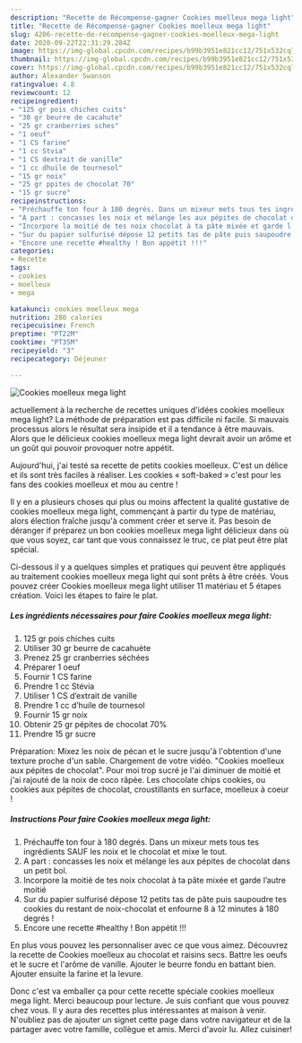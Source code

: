 ```yaml
---
description: "Recette de Récompense-gagner Cookies moelleux mega light"
title: "Recette de Récompense-gagner Cookies moelleux mega light"
slug: 4206-recette-de-recompense-gagner-cookies-moelleux-mega-light
date: 2020-09-22T22:31:29.284Z
image: https://img-global.cpcdn.com/recipes/b99b3951e821cc12/751x532cq70/cookies-moelleux-mega-light-photo-principale-de-la-recette.jpg
thumbnail: https://img-global.cpcdn.com/recipes/b99b3951e821cc12/751x532cq70/cookies-moelleux-mega-light-photo-principale-de-la-recette.jpg
cover: https://img-global.cpcdn.com/recipes/b99b3951e821cc12/751x532cq70/cookies-moelleux-mega-light-photo-principale-de-la-recette.jpg
author: Alexander Swanson
ratingvalue: 4.8
reviewcount: 12
recipeingredient:
- "125 gr pois chiches cuits"
- "30 gr beurre de cacahute"
- "25 gr cranberries sches"
- "1 oeuf"
- "1 CS farine"
- "1 cc Stvia"
- "1 CS dextrait de vanille"
- "1 cc dhuile de tournesol"
- "15 gr noix"
- "25 gr ppites de chocolat 70"
- "15 gr sucre"
recipeinstructions:
- "Préchauffe ton four à 180 degrés. Dans un mixeur mets tous tes ingrédients SAUF les noix et le chocolat et mixe le tout."
- "A part : concasses les noix et mélange les aux pépites de chocolat dans un petit bol."
- "Incorpore la moitié de tes noix chocolat à ta pâte mixée et garde l’autre moitié"
- "Sur du papier sulfurisé dépose 12 petits tas de pâte puis saupoudre tes cookies du restant de noix-chocolat et enfourne 8 à 12 minutes à 180 degrés !"
- "Encore une recette #healthy ! Bon appétit !!!"
categories:
- Recette
tags:
- cookies
- moelleux
- mega

katakunci: cookies moelleux mega 
nutrition: 280 calories
recipecuisine: French
preptime: "PT22M"
cooktime: "PT35M"
recipeyield: "3"
recipecategory: Déjeuner

---
```



![Cookies moelleux mega light](https://img-global.cpcdn.com/recipes/b99b3951e821cc12/751x532cq70/cookies-moelleux-mega-light-photo-principale-de-la-recette.jpg)

actuellement à la recherche de recettes uniques d'idées cookies moelleux mega light? La méthode de préparation est pas difficile ni facile. Si mauvais processus alors le résultat sera insipide et il a tendance à être mauvais. Alors que le délicieux cookies moelleux mega light devrait avoir un arôme et un goût qui pouvoir provoquer notre appétit.

Aujourd&#39;hui, j&#39;ai testé sa recette de petits cookies moelleux. C&#39;est un délice et ils sont très faciles à réaliser. Les cookies « soft-baked » c&#39;est pour les fans des cookies moelleux et mou au centre !

Il y en a plusieurs choses qui plus ou moins affectent la qualité gustative de cookies moelleux mega light, commençant à partir du type de matériau, alors élection fraîche jusqu'à comment créer et serve it. Pas besoin de déranger if préparez un bon cookies moelleux mega light délicieux dans où que vous soyez, car tant que vous connaissez le truc, ce plat peut être plat spécial.


Ci-dessous il y a quelques simples et pratiques qui peuvent être appliqués au traitement cookies moelleux mega light qui sont prêts à être créés. Vous pouvez créer Cookies moelleux mega light utiliser 11 matériau et 5 étapes création. Voici les étapes to faire le plat.

<!--inarticleads1-->

##### Les ingrédients nécessaires pour faire Cookies moelleux mega light:

1.  125 gr pois chiches cuits
1. Utiliser 30 gr beurre de cacahuète
1. Prenez 25 gr cranberries séchées
1. Préparer 1 oeuf
1. Fournir 1 CS farine
1. Prendre 1 cc Stévia
1. Utiliser 1 CS d’extrait de vanille
1. Prendre 1 cc d’huile de tournesol
1. Fournir 15 gr noix
1. Obtenir 25 gr pépites de chocolat 70%
1. Prendre 15 gr sucre


Préparation: Mixez les noix de pécan et le sucre jusqu&#39;à l&#39;obtention d&#39;une texture proche d&#39;un sable. Chargement de votre vidéo. &#34;Cookies moelleux aux pépites de chocolat&#34;. Pour moi trop sucré je l&#39;ai diminuer de moitié et j&#39;ai rajouté de la noix de coco râpée. Les chocolate chips cookies, ou cookies aux pépites de chocolat, croustillants en surface, moelleux à coeur ! 

<!--inarticleads2-->

##### Instructions Pour faire Cookies moelleux mega light:

1. Préchauffe ton four à 180 degrés. Dans un mixeur mets tous tes ingrédients SAUF les noix et le chocolat et mixe le tout.
1. A part : concasses les noix et mélange les aux pépites de chocolat dans un petit bol.
1. Incorpore la moitié de tes noix chocolat à ta pâte mixée et garde l’autre moitié
1. Sur du papier sulfurisé dépose 12 petits tas de pâte puis saupoudre tes cookies du restant de noix-chocolat et enfourne 8 à 12 minutes à 180 degrés !
1. Encore une recette #healthy ! Bon appétit !!!


En plus vous pouvez les personnaliser avec ce que vous aimez. Découvrez la recette de Cookies moelleux au chocolat et raisins secs. Battre les oeufs et le sucre et l&#39;arôme de vanille. Ajouter le beurre fondu en battant bien. Ajouter ensuite la farine et la levure. 


Donc c'est va emballer ça pour cette recette spéciale cookies moelleux mega light. Merci beaucoup pour lecture. Je suis confiant que vous pouvez chez vous. Il y aura des recettes plus  intéressantes at maison à venir. N'oubliez pas de ajouter un signet cette page dans votre navigateur et de la partager avec votre famille, collègue et amis. Merci d'avoir lu. Allez cuisiner!
